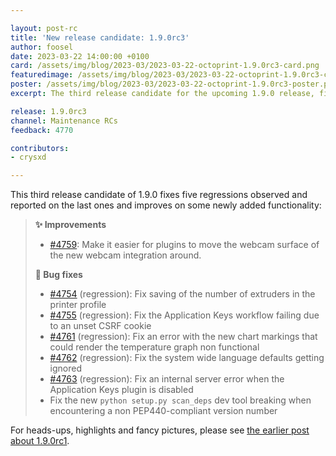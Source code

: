 ```yaml
---

layout: post-rc
title: 'New release candidate: 1.9.0rc3'
author: foosel
date: 2023-03-22 14:00:00 +0100
card: /assets/img/blog/2023-03/2023-03-22-octoprint-1.9.0rc3-card.png
featuredimage: /assets/img/blog/2023-03/2023-03-22-octoprint-1.9.0rc3-card.png
poster: /assets/img/blog/2023-03/2023-03-22-octoprint-1.9.0rc3-poster.png
excerpt: The third release candidate for the upcoming 1.9.0 release, fixing some issues reported on the last ones and improving on some newly added functionality.

release: 1.9.0rc3
channel: Maintenance RCs
feedback: 4770

contributors:
- crysxd

---
```


This third release candidate of 1.9.0 fixes five regressions observed and reported on the last ones and improves on some newly added functionality:

> **✨ Improvements**
>
> - [#4759](https://github.com/OctoPrint/OctoPrint/pull/4759): Make it easier for plugins to move the webcam surface of the new webcam integration around.
>
> **🐛 Bug fixes**
>
> - [#4754](https://github.com/OctoPrint/OctoPrint/issues/4754) (regression): Fix saving of the number of extruders in the printer profile
> - [#4755](https://github.com/OctoPrint/OctoPrint/issues/4755) (regression): Fix the Application Keys workflow failing due to an unset CSRF cookie
> - [#4761](https://github.com/OctoPrint/OctoPrint/issues/4761) (regression): Fix an error with the new chart markings that could render the temperature graph non functional
> - [#4762](https://github.com/OctoPrint/OctoPrint/issues/4762) (regression): Fix the system wide language defaults getting ignored 
> - [#4763](https://github.com/OctoPrint/OctoPrint/issues/4763) (regression): Fix an internal server error when the Application Keys plugin is disabled
> - Fix the new `python setup.py scan_deps` dev tool breaking when encountering a non PEP440-compliant version number

For heads-ups, highlights and fancy pictures, please see [the earlier post about 1.9.0rc1](/blog/2023/03/07/new-release-candidate-1.9.0rc1/).

